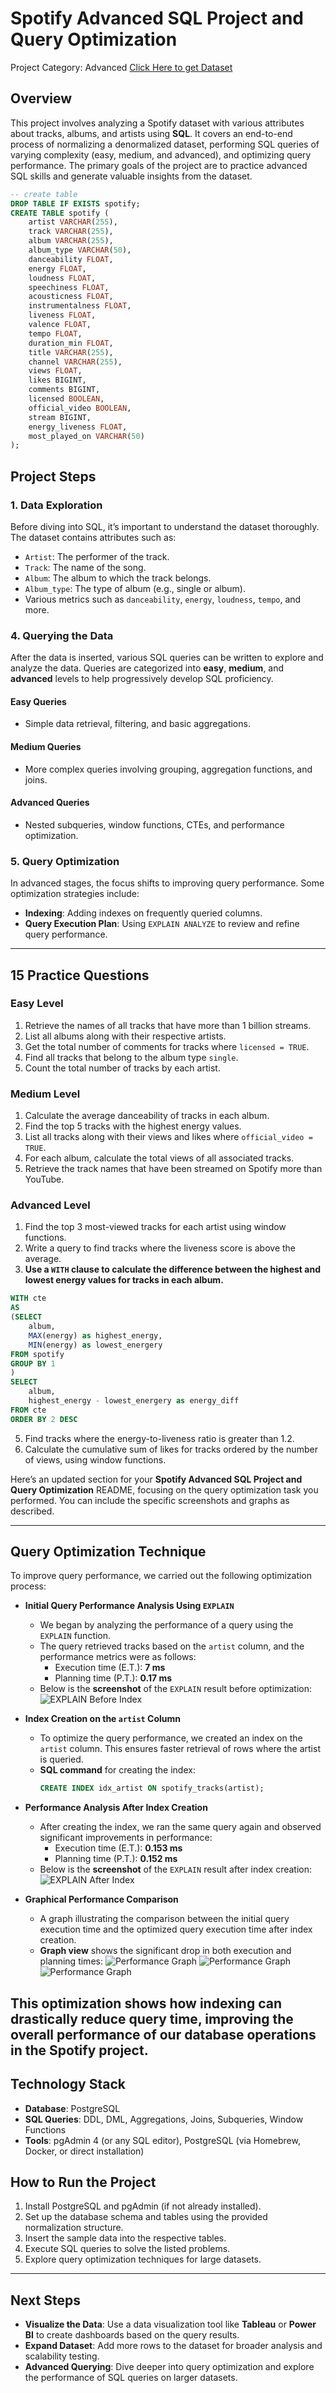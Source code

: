 # Spotify Advanced SQL Project and Query Optimization 
Project Category: Advanced
[Click Here to get Dataset](https://www.kaggle.com/datasets/maharshipandya/-spotify-tracks-dataset)


## Overview
This project involves analyzing a Spotify dataset with various attributes about tracks, albums, and artists using **SQL**. It covers an end-to-end process of normalizing a denormalized dataset, performing SQL queries of varying complexity (easy, medium, and advanced), and optimizing query performance. The primary goals of the project are to practice advanced SQL skills and generate valuable insights from the dataset.

```sql
-- create table
DROP TABLE IF EXISTS spotify;
CREATE TABLE spotify (
    artist VARCHAR(255),
    track VARCHAR(255),
    album VARCHAR(255),
    album_type VARCHAR(50),
    danceability FLOAT,
    energy FLOAT,
    loudness FLOAT,
    speechiness FLOAT,
    acousticness FLOAT,
    instrumentalness FLOAT,
    liveness FLOAT,
    valence FLOAT,
    tempo FLOAT,
    duration_min FLOAT,
    title VARCHAR(255),
    channel VARCHAR(255),
    views FLOAT,
    likes BIGINT,
    comments BIGINT,
    licensed BOOLEAN,
    official_video BOOLEAN,
    stream BIGINT,
    energy_liveness FLOAT,
    most_played_on VARCHAR(50)
);
```
## Project Steps

### 1. Data Exploration
Before diving into SQL, it’s important to understand the dataset thoroughly. The dataset contains attributes such as:
- `Artist`: The performer of the track.
- `Track`: The name of the song.
- `Album`: The album to which the track belongs.
- `Album_type`: The type of album (e.g., single or album).
- Various metrics such as `danceability`, `energy`, `loudness`, `tempo`, and more.

### 4. Querying the Data
After the data is inserted, various SQL queries can be written to explore and analyze the data. Queries are categorized into **easy**, **medium**, and **advanced** levels to help progressively develop SQL proficiency.

#### Easy Queries
- Simple data retrieval, filtering, and basic aggregations.
  
#### Medium Queries
- More complex queries involving grouping, aggregation functions, and joins.
  
#### Advanced Queries
- Nested subqueries, window functions, CTEs, and performance optimization.

### 5. Query Optimization
In advanced stages, the focus shifts to improving query performance. Some optimization strategies include:
- **Indexing**: Adding indexes on frequently queried columns.
- **Query Execution Plan**: Using `EXPLAIN ANALYZE` to review and refine query performance.
  
---

## 15 Practice Questions

### Easy Level
1. Retrieve the names of all tracks that have more than 1 billion streams.
2. List all albums along with their respective artists.
3. Get the total number of comments for tracks where `licensed = TRUE`.
4. Find all tracks that belong to the album type `single`.
5. Count the total number of tracks by each artist.

### Medium Level
1. Calculate the average danceability of tracks in each album.
2. Find the top 5 tracks with the highest energy values.
3. List all tracks along with their views and likes where `official_video = TRUE`.
4. For each album, calculate the total views of all associated tracks.
5. Retrieve the track names that have been streamed on Spotify more than YouTube.

### Advanced Level
1. Find the top 3 most-viewed tracks for each artist using window functions.
2. Write a query to find tracks where the liveness score is above the average.
3. **Use a `WITH` clause to calculate the difference between the highest and lowest energy values for tracks in each album.**
```sql
WITH cte
AS
(SELECT 
	album,
	MAX(energy) as highest_energy,
	MIN(energy) as lowest_energery
FROM spotify
GROUP BY 1
)
SELECT 
	album,
	highest_energy - lowest_energery as energy_diff
FROM cte
ORDER BY 2 DESC
```
   
5. Find tracks where the energy-to-liveness ratio is greater than 1.2.
6. Calculate the cumulative sum of likes for tracks ordered by the number of views, using window functions.


Here’s an updated section for your **Spotify Advanced SQL Project and Query Optimization** README, focusing on the query optimization task you performed. You can include the specific screenshots and graphs as described.

---

## Query Optimization Technique 

To improve query performance, we carried out the following optimization process:

- **Initial Query Performance Analysis Using `EXPLAIN`**
    - We began by analyzing the performance of a query using the `EXPLAIN` function.
    - The query retrieved tracks based on the `artist` column, and the performance metrics were as follows:
        - Execution time (E.T.): **7 ms**
        - Planning time (P.T.): **0.17 ms**
    - Below is the **screenshot** of the `EXPLAIN` result before optimization:
      ![EXPLAIN Before Index](https://github.com/najirh/najirh-Spotify-Data-Analysis-using-SQL/blob/main/spotify_explain_before_index.png)

- **Index Creation on the `artist` Column**
    - To optimize the query performance, we created an index on the `artist` column. This ensures faster retrieval of rows where the artist is queried.
    - **SQL command** for creating the index:
      ```sql
      CREATE INDEX idx_artist ON spotify_tracks(artist);
      ```

- **Performance Analysis After Index Creation**
    - After creating the index, we ran the same query again and observed significant improvements in performance:
        - Execution time (E.T.): **0.153 ms**
        - Planning time (P.T.): **0.152 ms**
    - Below is the **screenshot** of the `EXPLAIN` result after index creation:
      ![EXPLAIN After Index](https://github.com/najirh/najirh-Spotify-Data-Analysis-using-SQL/blob/main/spotify_explain_after_index.png)

- **Graphical Performance Comparison**
    - A graph illustrating the comparison between the initial query execution time and the optimized query execution time after index creation.
    - **Graph view** shows the significant drop in both execution and planning times:
      ![Performance Graph](https://github.com/najirh/najirh-Spotify-Data-Analysis-using-SQL/blob/main/spotify_graphical%20view%203.png)
      ![Performance Graph](https://github.com/najirh/najirh-Spotify-Data-Analysis-using-SQL/blob/main/spotify_graphical%20view%202.png)
      ![Performance Graph](https://github.com/najirh/najirh-Spotify-Data-Analysis-using-SQL/blob/main/spotify_graphical%20view%201.png)

This optimization shows how indexing can drastically reduce query time, improving the overall performance of our database operations in the Spotify project.
---

## Technology Stack
- **Database**: PostgreSQL
- **SQL Queries**: DDL, DML, Aggregations, Joins, Subqueries, Window Functions
- **Tools**: pgAdmin 4 (or any SQL editor), PostgreSQL (via Homebrew, Docker, or direct installation)

## How to Run the Project
1. Install PostgreSQL and pgAdmin (if not already installed).
2. Set up the database schema and tables using the provided normalization structure.
3. Insert the sample data into the respective tables.
4. Execute SQL queries to solve the listed problems.
5. Explore query optimization techniques for large datasets.

---

## Next Steps
- **Visualize the Data**: Use a data visualization tool like **Tableau** or **Power BI** to create dashboards based on the query results.
- **Expand Dataset**: Add more rows to the dataset for broader analysis and scalability testing.
- **Advanced Querying**: Dive deeper into query optimization and explore the performance of SQL queries on larger datasets.

